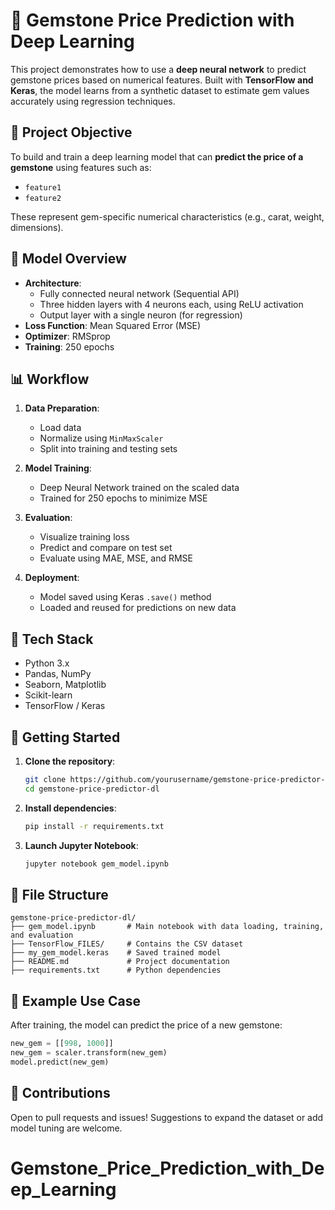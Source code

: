 
# 💎 Gemstone Price Prediction with Deep Learning

This project demonstrates how to use a **deep neural network** to predict gemstone prices based on numerical features. Built with **TensorFlow and Keras**, the model learns from a synthetic dataset to estimate gem values accurately using regression techniques.

## 🎯 Project Objective

To build and train a deep learning model that can **predict the price of a gemstone** using features such as:

- `feature1`
- `feature2`

These represent gem-specific numerical characteristics (e.g., carat, weight, dimensions).

## 🧠 Model Overview

- **Architecture**:
  - Fully connected neural network (Sequential API)
  - Three hidden layers with 4 neurons each, using ReLU activation
  - Output layer with a single neuron (for regression)
- **Loss Function**: Mean Squared Error (MSE)
- **Optimizer**: RMSprop
- **Training**: 250 epochs

## 📊 Workflow

1. **Data Preparation**:
   - Load data 
   - Normalize using `MinMaxScaler`
   - Split into training and testing sets

2. **Model Training**:
   - Deep Neural Network trained on the scaled data
   - Trained for 250 epochs to minimize MSE

3. **Evaluation**:
   - Visualize training loss
   - Predict and compare on test set
   - Evaluate using MAE, MSE, and RMSE

4. **Deployment**:
   - Model saved using Keras `.save()` method
   - Loaded and reused for predictions on new data

## 🔧 Tech Stack

- Python 3.x
- Pandas, NumPy
- Seaborn, Matplotlib
- Scikit-learn
- TensorFlow / Keras

## 🚀 Getting Started

1. **Clone the repository**:
   ```bash
   git clone https://github.com/yourusername/gemstone-price-predictor-dl.git
   cd gemstone-price-predictor-dl
   ```

2. **Install dependencies**:
   ```bash
   pip install -r requirements.txt
   ```

3. **Launch Jupyter Notebook**:
   ```bash
   jupyter notebook gem_model.ipynb
   ```

## 📁 File Structure

```
gemstone-price-predictor-dl/
├── gem_model.ipynb       # Main notebook with data loading, training, and evaluation
├── TensorFlow_FILES/     # Contains the CSV dataset
├── my_gem_model.keras    # Saved trained model
├── README.md             # Project documentation
├── requirements.txt      # Python dependencies
```

## 📌 Example Use Case

After training, the model can predict the price of a new gemstone:
```python
new_gem = [[998, 1000]]
new_gem = scaler.transform(new_gem)
model.predict(new_gem)
```

## 🤝 Contributions

Open to pull requests and issues! Suggestions to expand the dataset or add model tuning are welcome.
#  Gemstone_Price_Prediction_with_Deep_Learning
